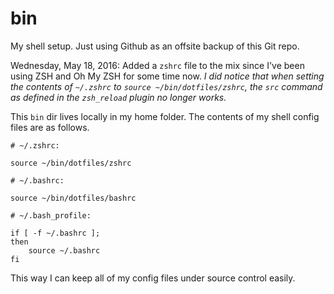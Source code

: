 bin
===

My shell setup. Just using Github as an offsite backup of this Git repo.

Wednesday, May 18, 2016: Added a `zshrc` file to the mix since I've been using ZSH and Oh My ZSH for some time now. *I did notice that when setting the contents of `~/.zshrc` to `source ~/bin/dotfiles/zshrc`, the `src` command as defined in the `zsh_reload` plugin no longer works.*

This `bin` dir lives locally in my home folder. The contents of my shell config files are as follows.

    # ~/.zshrc:

    source ~/bin/dotfiles/zshrc

    # ~/.bashrc:

    source ~/bin/dotfiles/bashrc

    # ~/.bash_profile:

    if [ -f ~/.bashrc ];
    then
        source ~/.bashrc
    fi

This way I can keep all of my config files under source control easily.
